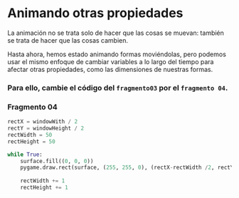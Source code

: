# Animando otras propiedades

La animación no se trata solo de hacer que las cosas se muevan: también se trata de hacer que las cosas cambien. 

Hasta ahora, hemos estado animando formas moviéndolas, pero podemos usar el mismo enfoque de cambiar variables a lo largo del tiempo para afectar otras propiedades, como las dimensiones de nuestras formas. 

### Para ello, cambie el código del   `fragmento03` por el `fragmento 04`.

### Fragmento 04
```python
rectX = windowWith / 2
rectY = windowHeight / 2
rectWidth = 50
rectHeight = 50

while True:
    surface.fill((0, 0, 0))
    pygame.draw.rect(surface, (255, 255, 0), (rectX-rectWidth /2, rectY-rectHeight /2, rectWidth, rectHeight))
    
    rectWidth += 1
    rectHeight += 1
```
<!--stackedit_data:
eyJoaXN0b3J5IjpbODM2ODE0NjM2LC0xMTgzODMyMjk0LC0xOD
c2MTIzNzM4XX0=
-->